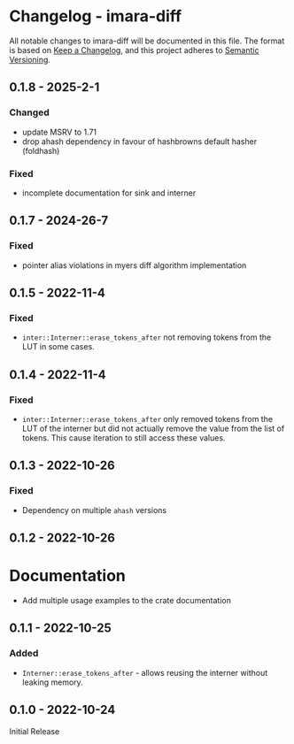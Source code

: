 # Changelog - imara-diff

All notable changes to imara-diff will be documented in this file.
The format is based on [Keep a Changelog](https://keepachangelog.com/en/1.0.0/),
and this project adheres to [Semantic Versioning](https://semver.org/spec/v2.0.0.html).


## 0.1.8 - 2025-2-1

### Changed

* update MSRV to 1.71
* drop ahash dependency in favour of hashbrowns default hasher (foldhash)

### Fixed

* incomplete documentation for sink and interner

## 0.1.7 - 2024-26-7

### Fixed

* pointer alias violations in myers diff algorithm implementation

## 0.1.5 - 2022-11-4

### Fixed

* `inter::Interner::erase_tokens_after` not removing tokens from the LUT in some cases.

## 0.1.4 - 2022-11-4

### Fixed

* `inter::Interner::erase_tokens_after` only removed tokens from the LUT of the interner but did not actually remove the value from the list of tokens. This cause iteration to still access these values.

## 0.1.3 - 2022-10-26

### Fixed

* Dependency on multiple `ahash` versions

## 0.1.2 - 2022-10-26

# Documentation

* Add multiple usage examples to the crate documentation

## 0.1.1 - 2022-10-25

### Added

* `Interner::erase_tokens_after` - allows reusing the interner without leaking memory.

## 0.1.0 - 2022-10-24

Initial Release
